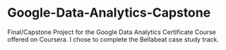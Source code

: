 # Google-Data-Analytics-Capstone
Final/Capstone Project for the Google Data Analytics Certificate Course offered on Coursera. I chose to complete the Bellabeat case study track.
